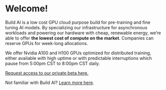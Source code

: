 # Welcome!

Build AI is a low cost GPU cloud purpose build for pre-training and fine tuning AI models. By specializing our infrastructure for asynchronous workloads and powering our hardware with cheap, renewable energy, we’re able to offer **the lowest cost of compute on the market**. Companies can reserve GPUs for week-long allocations.

We offer Nvidia A100 and H100 GPUs optimized for distributed training, either available with high uptime or with predictable interruptions which pause from 5:00pm CST to 8:00pm CST daily.

[Request access to our private beta here.](https://hrvsen390v8.typeform.com/to/NsMlxksc?utm\_source=docs)

Not familiar with Build AI? [Learn more here](https://www.notion.so/Build-AI-Documentation-2e9ae13def72412183fe65e902461ec2?pvs=21).
